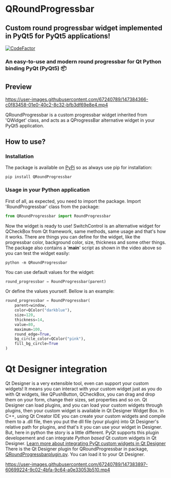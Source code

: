 # QRoundProgressbar
## Custom round progressbar widget implemented in PyQt5 for PyQt5 applications!
[![CodeFactor](https://www.codefactor.io/repository/github/prx001/qroundprogressbar/badge)](https://www.codefactor.io/repository/github/prx001/qroundprogressbar)

### An easy-to-use and modern round progressbar for Qt Python binding PyQt (PyQt5) 📦

## Preview
https://user-images.githubusercontent.com/67240789/147384366-c0f83458-01e0-40c2-8c32-bfb3df69e8e4.mp4

QRoundProgressbar is a custom progressbar widget inherited from 'QWidget' class, and acts as a QProgressBar alternative widget in your PyQt5 application.

## How to use?
### Installation
The package is available on [PyPi](https://pypi.org) so as always use pip for installation:
```
pip install QRoundProgressbar
```

### Usage in your Python application
First of all, as expected, you need to import the package.
Import 'RoundProgressbar' class from the package:
```python
from QRoundProgressbar import RoundProgressbar
```
Now the widget is ready to use!
SwitchControl is an alternative widget for QCheckBox from Qt framework, same methods, same usage and that's how it works.
There are things you can define for the widget, like the progressbar color, background color, size, thickness and some other things.
The package also contains a '__main__' script as shown in the video above so you can test the widget easily:
```
python -m QRoundProgressbar
```
You can use default values for the widget:
```python
round_progressbar = RoundProgressbar(parent)
```
Or define the values yourself. Bellow is an example:
```python
round_progressbar = RoundProgressbar(
	parent=window,
	color=QColor("darkblue"),
	size=120,
	thickness=14,
	value=80,
	maximum=100,
	round_edge=True,
	bg_circle_color=QColor("pink"),
	fill_bg_circle=True
)
```
# Qt Designer integration
Qt Designer is a very extensible tool, even can support your custom widgets! It means you can interact with your custom widget just as you do with Qt widgets, like QPushButton, QCheckBox, you can drag and drop them on your form, change their sizes, set properties and so on.
Qt Designer can load plugins, and you can load your custom widgets through plugins, then your custom widget is available in Qt Designer Widget Box. In C++, using Qt Creator IDE you can create your custom widgets and compile them to a .dll file, then you put the dll file (your plugin) into Qt Designer's relative path for plugins, and that's it you can use your widget in Designer. But, here in python the story is a little different. PyQt supports this plugin developement and can integrate *Python based* Qt custom widgets in Qt Designer. [Learn more about integrating PyQt custom widgets in Qt Designer](https://wiki.python.org/moin/PyQt/Using_Python_Custom_Widgets_in_Qt_Designer) There is the Qt Designer plugin for QRoundProgressbar in package, [QRoundProgressbarplugin.py](https://github.com/Prx001/QRoundProgressbar/blob/main/QRoundProgressbar/QRoundProgressbarplugin.py). You can load it to your Qt Designer.





https://user-images.githubusercontent.com/67240789/147383897-60699224-9c02-4bfa-9c64-a0e33053b510.mp4









